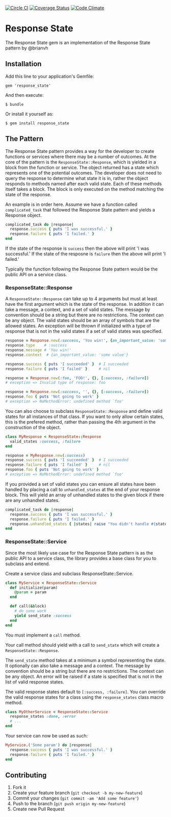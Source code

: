 [![Circle CI](https://circleci.com/gh/Originate/response_state.svg?style=svg)](https://circleci.com/gh/Originate/response_state)
[![Coverage Status](https://coveralls.io/repos/Originate/response_state/badge.svg?branch=master&service=github)](https://coveralls.io/github/Originate/response_state?branch=master)
[![Code Climate](https://codeclimate.com/github/Originate/response_state/badges/gpa.svg)](https://codeclimate.com/github/Originate/response_state)

# Response State

The Response State gem is an implementation of the Response State pattern by @brianvh

## Installation

Add this line to your application's Gemfile:

    gem 'response_state'

And then execute:

    $ bundle

Or install it yourself as:

    $ gem install response_state

## The Pattern

The Response State pattern provides a way for the developer to create functions
or services where there may be a number of outcomes. At the core of the pattern
is the `ResponseState::Response`, which is yielded in a block from the function
or service. The object returned has a state which represents one of the potential
outcomes. The developer does not need to query the response to determine what
state it is in, rather the object responds to methods named after each valid state.
Each of these methods itself takes a block. The block is only executed on the
method matching the state of the response.

An example is in order here. Assume we have a function called `complicated_task` that
followed the Response State pattern and yields a Response object.

```ruby
complicated_task do |response|
  response.success { puts 'I was successful.' }
  response.failure { puts 'I failed.' }
end
```

If the state of the response is `success` then the above will print 'I was successful.'
If the state of the resposne is `failure` then the above will print 'I failed.'

Typically the function following the Response State pattern would be the public API
on a service class.

### ResponseState::Response

A `ResponseState::Response` can take up to 4 arguments but must at least have the first argument which is the state of the response. In addition it can take a message, a context, and a set of valid states. The message by convention should
be a string but there are no restrictions. The context can be any object. The valid states should be an array of symbols
that are the allowed states. An exception will be thrown if initialized with a type of response that is not in the valid states if a set of valid states was specified.

```ruby
response = Response.new(:success, 'You win!', {an_important_value: 'some value'}, [:success, :failure])
response.type    # :success
response.message # 'You win!'
response.context  # {an_important_value: 'some value'}

response.success { puts 'I succeeded' }  # I succeeded
response.failure { puts 'I failed' }     # nil

response = Response.new(:foo, 'FOO!', {}, [:success, :failure])
# exception => Invalid type of response: foo

response = Response.new(:success, '', {}, [:success, :failure])
response.foo { puts 'Not going to work' }
# exception => NoMethodError: undefined method `foo'
```

You can also choose to subclass `ResponseState::Response` and define valid states for all instances of that class.
If you want to only allow certain states, this is the prefered method,
rather than passing the 4th argument in the construction of the object.

```ruby
class MyResponse < ResponseState::Response
  valid_states :success, :failure
end

response = MyResponse.new(:success)
response.success { puts 'I succeeded' }  # I succeeded
response.failure { puts 'I failed' }     # nil
response.foo { puts 'Not going to work' }
# exception => NoMethodError: undefined method `foo'
```

If you provided a set of valid states you can ensure all states have been
handled by placing a call to `unhandled_states` at the end of your response block.
This will yield an array of unhandled states to the given block if there are any
unhandled states.

```ruby
complicated_task do |response|
  response.success { puts 'I was successful.' }
  response.failure { puts 'I failed.' }
  response.unhandled_states { |states| raise "You didn't handle #{states.join(', ')}" }
end
```

### ResponseState::Service

Since the most likely use case for the Response State pattern is as the public
API to a service class, the library provides a base class for you to
subclass and extend.

Create a service class and subclass ResponseState::Service.

```ruby
class MyService < ResponseState::Service
  def initialize(param)
    @param = param
  end

  def call(&block)
    # do some work
    yield send_state :success
  end
end
```

You must implement a `call` method.

Your call method should yield with a call to `send_state` which will create a `ResponseState::Response`.

The `send_state` method takes at a minimum a symbol representing the state. It optionally can also
take a message and a context. The message by convention should be a string but there are no restrictions.
The context can be any object. An error will be raised if a state is specified that is not in the list
of valid response states.

The valid response states default to `[:success, :failure]`.
You can override the valid response states for a class using the `response_states` class macro method.

```ruby
class MyOtherService < ResponseState::Service
  response_states :done, :error
  # ...
end
```

Your service can now be used as such:

```ruby
MyService.('Some param') do |response|
  response.success { puts 'I was successful.' }
  response.failure { puts 'I failed.' }
end
```

## Contributing

1. Fork it
2. Create your feature branch (`git checkout -b my-new-feature`)
3. Commit your changes (`git commit -am 'Add some feature'`)
4. Push to the branch (`git push origin my-new-feature`)
5. Create new Pull Request
